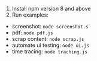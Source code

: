 1. Install npm version 8 and above
2. Run examples:
- screenshot: `node screenshot.s`
- pdf: `node pdf.js`
- scrap content: `node scrap.js`
- automate ui testing: `node ui.js`
- time tracing: `node traching.js`